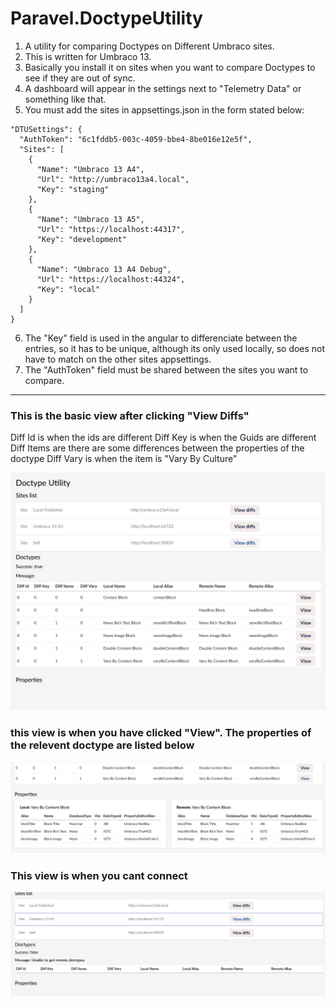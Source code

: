 # Paravel.DoctypeUtility
1. A utility for comparing Doctypes on Different Umbraco sites.
2. This is written for Umbraco 13. 
3. Basically you install it on sites when you want to compare Doctypes to see if they are out of sync.
4. A dashboard will appear in the settings next to "Telemetry Data" or something like that.
5. You must add the sites in appsettings.json in the form stated below:

```
"DTUSettings": {
  "AuthToken": "6c1fddb5-003c-4059-bbe4-8be016e12e5f",
  "Sites": [
    {
      "Name": "Umbraco 13 A4",
      "Url": "http://umbraco13a4.local",
      "Key": "staging"
    },
    {
      "Name": "Umbraco 13 A5",
      "Url": "https://localhost:44317",
      "Key": "development"
    },
    {
      "Name": "Umbraco 13 A4 Debug",
      "Url": "https://localhost:44324",
      "Key": "local"
    }
  ]
}

```
6. The "Key" field is used in the angular to differenciate between the entries, so it has to be unique, although its only used locally, so does not have to match on the other sites appsettings.
7. The "AuthToken" field must be shared between the sites you want to compare. 

---

### This is the basic view after clicking "View Diffs"
Diff Id is when the ids are different
Diff Key is when the Guids are different
Diff Items are there are some differences between the properties of the doctype
Diff Vary is when the item is "Vary By Culture"

![The basic view](img/grab-1.png)

### this view is when you have clicked "View". The properties of the relevent doctype are listed below

![Viewing the properties of a doctype](img/grab-2.png)

### This view is when you cant connect

![When you cant connect](img/grab-3.png)

